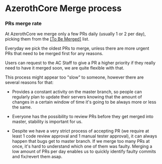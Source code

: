 # AzerothCore Merge process

### PRs merge rate

At AzerothCore we merge only a few PRs daily (usually 1 or 2 per day), picking them from the [[To Be Merged]](https://github.com/azerothcore/azerothcore-wotlk/pulls?q=is%3Apr+is%3Aopen+label%3A%22To+Be+Merged%22) list.

Everyday we pick the oldest PRs to merge, unless there are more urgent PRs that need to be merged first for any reasons.

Users can request to the AC Staff to give a PR a higher priority if they really need to have it merged soon, we are quite flexible with that.

This process might appear too "slow" to someone, however there are several reasons for that:

- Provides a constant activity on the master branch, so people can regularly plan to update their servers knowing that the amount of changes in a certain window of time it's going to be always more or less the same.

- Everyone has the possibility to review PRs before they get merged into master, stability is important for us.

- Despite we have a very strict process of accepting PR (we require at least 1 code review approval and 1 manual tester approval), 
it can always happen that bugs get to master branch. 
If we merge too many PRs at once, it's hard to understand which one of them was faulty. 
Merging a low amount of PRs per day enables us to quickly identify faulty commits and fix/revert them asap.
